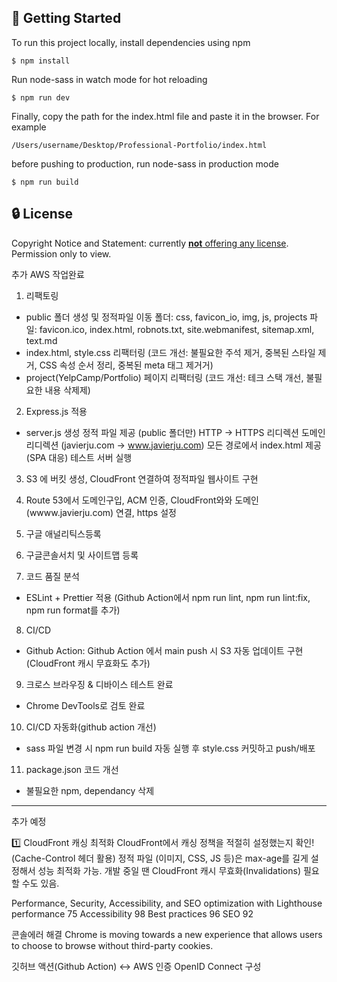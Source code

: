 ## 🚀 Getting Started

To run this project locally, install dependencies using npm

```
$ npm install
```

Run node-sass in watch mode for hot reloading

```
$ npm run dev
```

Finally, copy the path for the index.html file and paste it in the browser. For example

```
/Users/username/Desktop/Professional-Portfolio/index.html
```

before pushing to production, run node-sass in production mode

```
$ npm run build
```

## 🔒 License

Copyright Notice and Statement: currently [**not** offering any license](https://choosealicense.com/no-permission/). Permission only to view.

추가 AWS 작업완료

1. 리팩토링

- public 폴더 생성 및 정적파일 이동
  폴더: css, favicon_io, img, js, projects
  파일: favicon.ico, index.html, robnots.txt, site.webmanifest, sitemap.xml, text.md
- index.html, style.css 리팩터링 (코드 개선: 불필요한 주석 제거, 중복된 스타일 제거, CSS 속성 순서 정리, 중복된 meta 태그 제거거)
- project(YelpCamp/Portfolio) 페이지 리팩터링 (코드 개선: 테크 스택 개선, 불필요한 내용 삭제제)

2. Express.js 적용

- server.js 생성
  정적 파일 제공 (public 폴더만)
  HTTP → HTTPS 리디렉션
  도메인 리디렉션 (javierju.com → www.javierju.com)
  모든 경로에서 index.html 제공 (SPA 대응)
  테스트 서버 실행

3. S3 에 버킷 생성, CloudFront 연결하여 정적파일 웹사이트 구현

4. Route 53에서 도메인구입, ACM 인증, CloudFront와와 도메인(wwww.javierju.com) 연결, https 설정

5. 구글 애널리틱스등록

6. 구글콘솔서치 및 사이트맵 등록

7. 코드 품질 분석

- ESLint + Prettier 적용 (Github Action에서 npm run lint, npm run lint:fix, npm run format를 추가)

8. CI/CD

- Github Action: Github Action 에서 main push 시 S3 자동 업데이트 구현(CloudFront 캐시 무효화도 추가)

9. 크로스 브라우징 & 디바이스 테스트 완료

- Chrome DevTools로 검토 완료

10. CI/CD 자동화(github action 개선)

- sass 파일 변경 시 npm run build 자동 실행 후 style.css 커밋하고 push/배포

11. package.json 코드 개선

- 불필요한 npm, dependancy 삭제

---

추가 예정

1️⃣ CloudFront 캐싱 최적화
CloudFront에서 캐싱 정책을 적절히 설정했는지 확인! (Cache-Control 헤더 활용)
정적 파일 (이미지, CSS, JS 등)은 max-age를 길게 설정해서 성능 최적화 가능.
개발 중일 땐 CloudFront 캐시 무효화(Invalidations) 필요할 수도 있음.

Performance, Security, Accessibility, and SEO optimization with Lighthouse
performance 75
Accessibility 98
Best practices 96
SEO 92

콘솔에러 해결
Chrome is moving towards a new experience that allows users to choose to browse without third-party cookies.

깃허브 액션(Github Action) ↔︎ AWS 인증 OpenID Connect 구성

